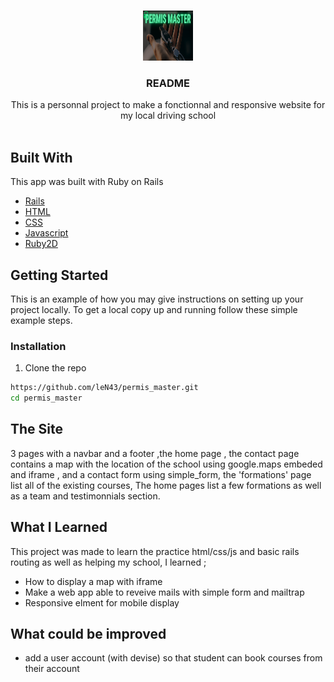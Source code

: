 <br/>
<p align="center">
  <a href="https://github.com/leN43/permis_master">
    <img src="PM.png" alt="Logo" width="80" height="80">
  </a>

  <h3 align="center">README</h3>

  <p align="center">
    This is a personnal project to make a fonctionnal and responsive website for my local driving school
    <br/>
    <br/>
  </p>
</p>

## Built With

This app was built with Ruby on Rails

* [Rails](https://rubyonrails.org/)
* [HTML](https://developer.mozilla.org/fr/docs/Web/HTML)
* [CSS](https://developer.mozilla.org/fr/docs/Learn/Getting_started_with_the_web/CSS_basics)
* [Javascript](https://developer.mozilla.org/fr/docs/Web/JavaScript)
* [Ruby2D](https://getbootstrap.com/)
## Getting Started

This is an example of how you may give instructions on setting up your project locally.
To get a local copy up and running follow these simple example steps.


### Installation

1. Clone the repo

```sh
https://github.com/leN43/permis_master.git
cd permis_master
```

## The Site
3 pages with a navbar and a footer ,the home page , the contact page contains a map with the location of the school using google.maps embeded and iframe , and a contact form using simple_form, the 'formations' page list all of the existing courses, The home pages list a few formations as well as a team and testimonnials section.

## What I Learned
This project was made to learn the practice html/css/js and basic rails routing as well as helping my school, I learned ;

* How to display a map with iframe
* Make a web app able to reveive mails with simple form and mailtrap
* Responsive elment for mobile display

## What could be improved
* add a user account (with devise) so that student can book courses from their account
